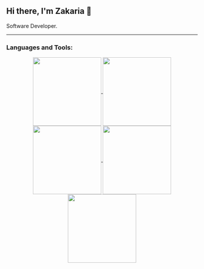 ## Hi there, I'm Zakaria 👋
Software Developer.

--------------------------------------------------------------

<h3 align="left">Languages and Tools:</h3>


<div align="center">
<a href="https://github.com/MyDevSystem">
<img align="center" src="http://github-profile-summary-cards.vercel.app/api/cards/stats?username=MyDevSystem&theme=2077" height="180em" />
<img align="center" src="http://github-profile-summary-cards.vercel.app/api/cards/most-commit-language?username=MyDevSystem&theme=2077" height="180em" />
<img align="center" src="http://github-profile-summary-cards.vercel.app/api/cards/repos-per-language?username=MyDevSystem&theme=2077" height="180em" />
<img align="center" src="http://github-profile-summary-cards.vercel.app/api/cards/productive-time?username=MyDevSystem&theme=2077" height="180em" />
<img align="center" src="http://github-profile-summary-cards.vercel.app/api/cards/profile-details?username=MyDevSystem&theme=2077" height="180em" />
</div>








